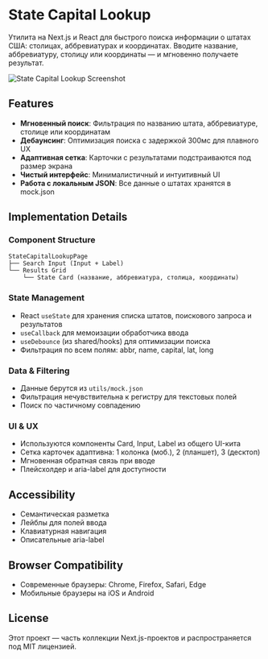 # State Capital Lookup

Утилита на Next.js и React для быстрого поиска информации о штатах США: столицах, аббревиатурах и координатах. Вводите название, аббревиатуру, столицу или координаты — и мгновенно получаете результат.

![State Capital Lookup Screenshot](https://ik.imagekit.io/nagoevid/nextjs-projects/state-capital-lookup.png?updatedAt=1749294794405)

## Features

- **Мгновенный поиск**: Фильтрация по названию штата, аббревиатуре, столице или координатам
- **Дебаунсинг**: Оптимизация поиска с задержкой 300мс для плавного UX
- **Адаптивная сетка**: Карточки с результатами подстраиваются под размер экрана
- **Чистый интерфейс**: Минималистичный и интуитивный UI
- **Работа с локальным JSON**: Все данные о штатах хранятся в mock.json

## Implementation Details

### Component Structure

```
StateCapitalLookupPage
├── Search Input (Input + Label)
└── Results Grid
    └── State Card (название, аббревиатура, столица, координаты)
```

### State Management

- React `useState` для хранения списка штатов, поискового запроса и результатов
- `useCallback` для мемоизации обработчика ввода
- `useDebounce` (из shared/hooks) для оптимизации поиска
- Фильтрация по всем полям: abbr, name, capital, lat, long

### Data & Filtering

- Данные берутся из `utils/mock.json`
- Фильтрация нечувствительна к регистру для текстовых полей
- Поиск по частичному совпадению

### UI & UX

- Используются компоненты Card, Input, Label из общего UI-кита
- Сетка карточек адаптивна: 1 колонка (моб.), 2 (планшет), 3 (десктоп)
- Мгновенная обратная связь при вводе
- Плейсхолдер и aria-label для доступности

## Accessibility

- Семантическая разметка
- Лейблы для полей ввода
- Клавиатурная навигация
- Описательные aria-label

## Browser Compatibility

- Современные браузеры: Chrome, Firefox, Safari, Edge
- Мобильные браузеры на iOS и Android

## License

Этот проект — часть коллекции Next.js-проектов и распространяется под MIT лицензией.
